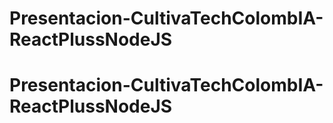 # Presentacion-CultivaTechColombIA-ReactPlussNodeJS
# Presentacion-CultivaTechColombIA-ReactPlussNodeJS
